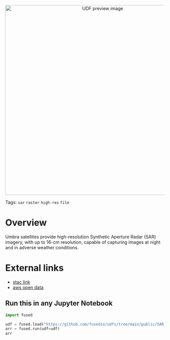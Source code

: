 <!--fused:preview-->
<p align="center"><img src="https://fused-magic.s3.us-west-2.amazonaws.com/thumbnails/udfs-staging/SAR_Umbra_File_Example.png" width="600" alt="UDF preview image"></p>

<!--fused:tags-->
Tags: `sar` `raster` `high-res` `file`

<!--fused:readme-->
# Overview

Umbra satellites provide high-resolution Synthetic Aperture Radar (SAR) imagery, with up to 16-cm resolution, capable of capturing images at night and in adverse weather conditions. 

# External links

- [stac link](https://radiantearth.github.io/stac-browser/#/external/s3.us-west-2.amazonaws.com/umbra-open-data-catalog/stac/catalog.json)
- [aws open data](https://registry.opendata.aws/umbra-open-data/)

## Run this in any Jupyter Notebook

```python
import fused

udf = fused.load("https://github.com/fusedio/udfs/tree/main/public/SAR_Umbra_File_Example")
arr = fused.run(udf=udf)
arr
```